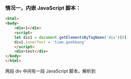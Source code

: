 ### 情况一，内嵌 JavaScript 脚本：

~~~html
<html>
<body>
    <div>1</div>
    <script>
    let div1 = document.getElementsByTagName('div')[0]
    div1.innerText = 'time.geekbang'
    </script>
    <div>test</div>
</body>
</html>
~~~

两段 div 中间有一段 JavaScript 脚本。解析到<script>标签时，渲染引擎判断这是一段脚本，此时 HTML 解析器就会暂停 DOM 的解析，JavaScript 引擎介入，因为 JavaScript 可能要修改当前已经生成的 DOM 结构。

---------



### 情况二，JavaScript 文件加载：

~~~html
<html>
<body>
    <div>1</div>
    <script type="text/javascript" src='foo.js'></script>
    <div>test</div>
</body>
</html>
~~~

执行到 JavaScript 标签时，暂停整个 DOM 的解析，执行 JavaScript 代码，不过这里执行 JavaScript 时，需要先下载这段 JavaScript 代码。这里需要重点关注下载环境，**因为 JavaScript 文件的下载过程会阻塞 DOM 解析**，而通常下载又是非常耗时的，会受到网络环境、JavaScript 文件大小等因素的影响。

-------

不过 Chrome 浏览器做了很多优化，其中一个主要的优化是 **预解析操作**。当渲染引擎收到字节流之后，会开启一个预解析线程，用来分析 HTML 文件中包含的 JavaScript、CSS 等相关文件，解析到相关文件之后，预解析线程会提前下载这些文件。

--------------

再回到 DOM 解析上，我们知道引入 JavaScript 线程会阻塞 DOM，不过也有一些相关的策略来规避，比如**使用 CDN 来加速 JavaScript 文件的加载**，**压缩 JavaScript 文件的体积**。

另外，如果 JavaScript 文件中没有操作 DOM 相关代码，就可以将该 JavaScript 脚本设置为异步加载，通过 async 或 defer 来标记代码。

------------------



### 情况三，JavaScript 脚本依赖样式表：

~~~css
/* theme.css */
div {color:blue}
~~~



~~~html

<html>
    <head>
        <style src='theme.css'></style>
    </head>
<body>
    <div>1</div>
    <script>
            let div1 = document.getElementsByTagName('div')[0]
            div1.innerText = 'time.geekbang' //需要DOM
            div1.style.color = 'red'  //需要CSSOM
        </script>
    <div>test</div>
</body>
</html>
~~~

该示例中，JavaScript 代码出现了 div1.style.color = ‘red' 的语句，它是用来操纵 CSSOM 的，所以在执行 JavaScript 之前，需要先解析 JavaScript 语句之上所有的 CSS 样式。所以如果代码里引用了外部的 CSS 文件，那么在执行 JavaScript 之前，还需要等待外部的 CSS 文件下载完成，并解析生成 CSSOM 对象之后，才能执行 JavaScript 脚本。

所以说 JavaScript 脚本是依赖样式表的，这又多了一个阻塞过程。

